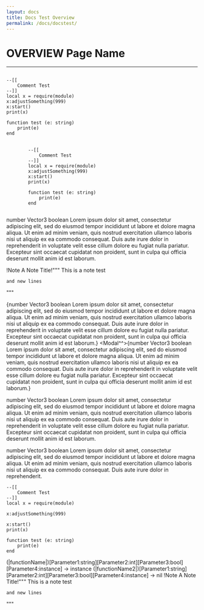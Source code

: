 ```yaml
---
layout: docs
title: Docs Test Overview
permalink: /docs/docstest/
---
```


# OVERVIEW Page Name
--------------------
```

--[[
    Comment Test
--]]
local x = require(module)
x:adjustSomething(999)
x:start()
print(x)

function test (e: string)
    print(e)
end

```

<pre class="line-numbers">
    <code class="hljs language-lua line-numbers">
        --[[
            Comment Test
        --]]
        local x = require(module)
        x:adjustSomething(999)
        x:start()
        print(x)

        function test (e: string)
            print(e)
        end
    </code>
</pre>


number Vector3 boolean Lorem ipsum dolor sit amet, consectetur adipiscing elit, sed do eiusmod tempor incididunt ut labore et dolore magna aliqua. Ut enim ad minim veniam, quis nostrud exercitation ullamco laboris nisi ut aliquip ex ea commodo consequat. Duis aute irure dolor in reprehenderit in voluptate velit esse cillum dolore eu fugiat nulla pariatur. Excepteur sint occaecat cupidatat non proident, sunt in culpa qui officia deserunt mollit anim id est laborum.

!Note A Note Title!"""
    This is a note test
    

    and new lines
"""

<Modal>{number Vector3 boolean Lorem ipsum dolor sit amet, consectetur adipiscing elit, sed do eiusmod tempor incididunt ut labore et dolore magna aliqua. Ut enim ad minim veniam, quis nostrud exercitation ullamco laboris nisi ut aliquip ex ea commodo consequat. Duis aute irure dolor in reprehenderit in voluptate velit esse cillum dolore eu fugiat nulla pariatur. Excepteur sint occaecat cupidatat non proident, sunt in culpa qui officia deserunt mollit anim id est laborum.}
<Modal^^>{number Vector3 boolean Lorem ipsum dolor sit amet, consectetur adipiscing elit, sed do eiusmod tempor incididunt ut labore et dolore magna aliqua. Ut enim ad minim veniam, quis nostrud exercitation ullamco laboris nisi ut aliquip ex ea commodo consequat. Duis aute irure dolor in reprehenderit in voluptate velit esse cillum dolore eu fugiat nulla pariatur. Excepteur sint occaecat cupidatat non proident, sunt in culpa qui officia deserunt mollit anim id est laborum.}

number Vector3 boolean Lorem ipsum dolor sit amet, consectetur adipiscing elit, sed do eiusmod tempor incididunt ut labore et dolore magna aliqua. Ut enim ad minim veniam, quis nostrud exercitation ullamco laboris nisi ut aliquip ex ea commodo consequat. Duis aute irure dolor in reprehenderit in voluptate velit esse cillum dolore eu fugiat nulla pariatur. Excepteur sint occaecat cupidatat non proident, sunt in culpa qui officia deserunt mollit anim id est laborum.

number Vector3 boolean Lorem ipsum dolor sit amet, consectetur adipiscing elit, sed do eiusmod tempor incididunt ut labore et dolore magna aliqua. Ut enim ad minim veniam, quis nostrud exercitation ullamco laboris nisi ut aliquip ex ea commodo consequat. Duis aute irure dolor in reprehenderit.


    --[[
        Comment Test
    --]]
    local x = require(module)

    x:adjustSomething(999)

    x:start()
    print(x)

    function test (e: string)
        print(e)
    end

(|functionName|)[Parameter1:string][Parameter2:int][Parameter3:bool][Parameter4:instance]
-> instance 
(|functionName2|)[Parameter1:string][Parameter2:int][Parameter3:bool][Parameter4:instance]
-> nil 
!Note A Note Title!"""
    This is a note test
    

    and new lines
"""